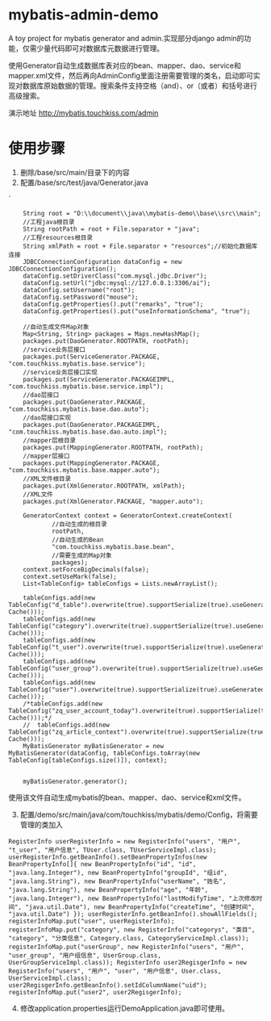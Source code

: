 # mybatis-admin-demo
A toy project for mybatis generator and admin.实现部分django admin的功能，仅需少量代码即可对数据库元数据进行管理。

使用Generator自动生成数据库表对应的bean、mapper、dao、service和mapper.xml文件，然后再向AdminConfig里面注册需要管理的类名，启动即可实现对数据库原始数据的管理。搜索条件支持空格（and）、or（或者）和括号进行高级搜索。

演示地址  http://mybatis.touchkiss.com/admin

# 使用步骤
1. 删除/base/src/main/目录下的内容
2. 配置/base/src/test/java/Generator.java

`  

        String root = "D:\\document\\java\\mybatis-demo\\base\\src\\main";
        //工程java根目录
        String rootPath = root + File.separator + "java";
        //工程resources根目录
        String xmlPath = root + File.separator + "resources";//初始化数据库连接
        JDBCConnectionConfiguration dataConfig = new JDBCConnectionConfiguration();
        dataConfig.setDriverClass("com.mysql.jdbc.Driver");
        dataConfig.setUrl("jdbc:mysql://127.0.0.1:3306/ai");
        dataConfig.setUsername("root");
        dataConfig.setPassword("mouse");
        dataConfig.getProperties().put("remarks", "true");
        dataConfig.getProperties().put("useInformationSchema", "true");

        //自动生成文件Map对象
        Map<String, String> packages = Maps.newHashMap();
        packages.put(DaoGenerator.ROOTPATH, rootPath);
        //service业务层接口
        packages.put(ServiceGenerator.PACKAGE, "com.touchkiss.mybatis.base.service");
        //service业务层接口实现
        packages.put(ServiceGenerator.PACKAGEIMPL, "com.touchkiss.mybatis.base.service.impl");
        //dao层接口
        packages.put(DaoGenerator.PACKAGE, "com.touchkiss.mybatis.base.dao.auto");
        //dao层接口实现
        packages.put(DaoGenerator.PACKAGEIMPL, "com.touchkiss.mybatis.base.dao.auto.impl");
        //mapper层根目录
        packages.put(MappingGenerator.ROOTPATH, rootPath);
        //mapper层接口
        packages.put(MappingGenerator.PACKAGE, "com.touchkiss.mybatis.base.mapper.auto");
        //XML文件根目录
        packages.put(XmlGenerator.ROOTPATH, xmlPath);
        //XML文件
        packages.put(XmlGenerator.PACKAGE, "mapper.auto");

        GeneratorContext context = GeneratorContext.createContext(
                //自动生成的根目录
                rootPath,
                //自动生成的Bean
                "com.touchkiss.mybatis.base.bean",
                //需要生成的Map对象
                packages);
        context.setForceBigDecimals(false);
        context.setUseMark(false);
        List<TableConfig> tableConfigs = Lists.newArrayList();

        tableConfigs.add(new TableConfig("d_table").overwrite(true).supportSerialize(true).useGeneratedKeys(true).cache(new Cache()));
        tableConfigs.add(new TableConfig("category").overwrite(true).supportSerialize(true).useGeneratedKeys(true).cache(new Cache()));
        tableConfigs.add(new TableConfig("t_user").overwrite(true).supportSerialize(true).useGeneratedKeys(true).cache(new Cache()));
        tableConfigs.add(new TableConfig("user_group").overwrite(true).supportSerialize(true).useGeneratedKeys(true).cache(new Cache()));
        tableConfigs.add(new TableConfig("user").overwrite(true).supportSerialize(true).useGeneratedKeys(true).cache(new Cache()));
        /*tableConfigs.add(new TableConfig("zq_user_account_today").overwrite(true).supportSerialize(true).useGeneratedKeys(true).cache(new Cache()));*/
        //  tableConfigs.add(new TableConfig("zq_article_context").overwrite(true).supportSerialize(true).useGeneratedKeys(true).cache(new Cache()));
        MyBatisGenerator myBatisGenerator = new MyBatisGenerator(dataConfig, tableConfigs.toArray(new TableConfig[tableConfigs.size()]), context);


        myBatisGenerator.generator();

使用该文件自动生成mybatis的bean、mapper、dao、service和xml文件。

3. 配置/demo/src/main/java/com/touchkiss/mybatis/demo/Config，将需要管理的类加入

`
 RegisterInfo userRegisterInfo = new RegisterInfo("users", "用户", "t_user", "用户信息", TUser.class, TUserServiceImpl.class);
        userRegisterInfo.getBeanInfo().setBeanPropertyInfos(new BeanPropertyInfo[]{
                new BeanPropertyInfo("id", "id", "java.lang.Integer"),
                new BeanPropertyInfo("groupId", "组id", "java.lang.String"),
                new BeanPropertyInfo("userName", "姓名", "java.lang.String"),
                new BeanPropertyInfo("age", "年龄", "java.lang.Integer"),
                new BeanPropertyInfo("lastModifyTime", "上次修改时间", "java.util.Date"),
                new BeanPropertyInfo("createTime", "创建时间", "java.util.Date")
        });
        userRegisterInfo.getBeanInfo().showAllFields();
        registerInfoMap.put("user", userRegisterInfo);
        registerInfoMap.put("category", new RegisterInfo("categorys", "类目", "category", "分类信息", Category.class, CategoryServiceImpl.class));
        registerInfoMap.put("userGroup", new RegisterInfo("users", "用户", "user_group", "用户组信息", UserGroup.class, UserGroupServiceImpl.class));
        RegisterInfo user2RegisgerInfo = new RegisterInfo("users", "用户", "user", "用户信息", User.class, UserServiceImpl.class);
        user2RegisgerInfo.getBeanInfo().setIdColumnName("uid");
        registerInfoMap.put("user2", user2RegisgerInfo);
`

4. 修改application.properties运行DemoApplication.java即可使用。